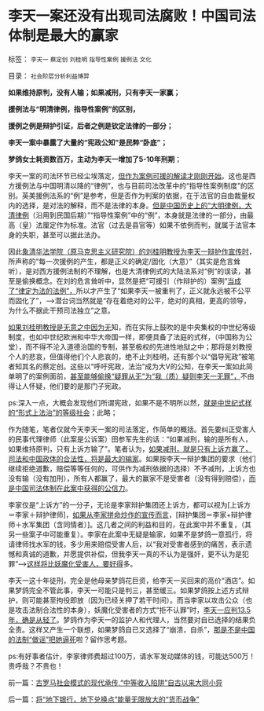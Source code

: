 # 李天一案还没有出现司法腐败！中国司法体制是最大的赢家

标签： `李天一` `蔡定创` `刘桂明` `指导性案例` `援例法` `文化` 

目录： `社会阶层分析利益博羿`

**如果维持原判，没有人输；如果减刑，只有李天一家赢；**

**援例法与“明清律例，指导性案例”的区别，**

**援例之例是辩护引证，后者之例是钦定法律的一部分；**

**李天一案中暴露了大量的“宪政公知”是民粹“卧底”；**

**梦鸽女士耗资数百万，主动为李天一增加了5-10年刑期**；

李天一案的司法环节已经尘埃落定，[但作为案例可援的解读才刚刚开始](../../../2013/9/30/“其他”特色的口袋罪的非法性，成文法的缺陷，援例法的科学性.md)。这也是西方援例法与中国明清以降的“律例”，也与目前司法改革中的“指导性案例制度”的区别。英美援例法系的“例”是参考，但是否作为判案的依据，在于法官的自由裁量权内的选择，是对法的解释，而不是法律的本身。[但是中国历史上的“大明律例，大清律例](../../../2013/2/15/大明律是法治吗？女权运动中的“默认权益”.md)（沿用到民国后期）”“指导性案例”中的“例”，本身就是法律的一部分，由最高（皇）法厘定作为标准。法官（过去是县官等）如果不依例而判，就属于法官本身的失职，甚至可以据此法办。

因此[象清华法学院（原马克思主义研究院）的刘桂明教授为李天一辩护作宣传时](../../../2013/10/9/世上没有包赚不赔的刑事辩护，李天一案中的清华派刘桂明教授.md)，所声称的“每一次援例的产生，都是正义的确定/固化（大意）”（其实是危言耸听），是对西方援例法制的不理解，也是大清律例式的大陆法系对“例”的误读，甚至是偷换概念。在刘的危言耸听中，显然是把“可援引（作辩护的）案例”[当成了“律定为法的法例”，](../../../2013/2/15/《大明律》的法家暴政，明朝官员的司法豁免权，文革和袁崇焕.md)所以才产生了“如果李天一被重判了，正义就永远被不公平而固化了”，——>潜台词当然就是“存在着绝对的公平，绝对的真相，更高的领导，为什么不据此干预司法独立”之意。

[如果刘桂明教授是无意之中因为无](../../../2013/10/10/从合法性守恒中提炼“合法性成本”谈李天一轮奸案的辩护集团.md)知，而在实际上鼓吹的是中央集权的中世纪等级制度，也如中世纪欧洲和中华大帝国一样，即便具备了法庭的式样，（中国称为公堂），而不得不沦入道德治国的专制，甚至极权的先进性地狱之中；那将是刘教授个人的悲哀，但值得他们个人悲哀的，绝不止刘桂明，还有那个以“倡导宪政”被笔者知其名的蔡定创。这些以“呼吁宪政，法治”成为大V的公知，在李天一案如此简单明了的案例面前，[甚至能够偷换“疑罪从无”为“我（质）疑则李天一无罪”，](../../../2013/10/5/李家宣传集团及其同情者，不能区分“质疑”与“证据”.md)不由得让人怀疑，他们要的是那门子宪政。

ps:深入一点，大概会发现他们所谓宪政，如果不是不明所以然，[就是中世纪式样的“形式上法治”的等级社会](../../../2013/11/26/中国缺乏对中世纪形态的了解,误将“议会”“三权分立”作民主.md)；此略；

作为随笔，笔者仅就今天李天一案的司法落定，作简单的概括。首先要纠正受害人的民事代理律师（此案是公诉案）田参军先生的话：“如果减刑，输的是所有人，如果维持原判，只有上诉方输了”。笔者认为，[如果减刑，就是只有上诉方赢了，司法和中国政体的合法性，将是最大的输家](../../../2013/10/10/从合法性守恒中提炼“合法性成本”谈李天一轮奸案的辩护集团.md)。如果按李天一辩护集团的要求（他们继续拒绝道歉，赔偿等等任何的，可供作为减刑依据的选择）不予减刑，上诉方也没有输（没有加刑），所有人都赢了，最大的赢家不是受害者（没有得到赔偿），[而是中国司法体制在此案中获得的公信力](../../../2013/8/30/天理昭昭非虚言，司法的“合法性链条”，及所谓公正.md)。

李家仅是“上诉方”的一分子，无论是李家辩护集团还上诉方，都可以视为[上诉方＝李家＋辩护律师]，[如果从李家拼命炒作的宣传而言](../../../2013/11/7/愚民公知被舆论诱导的道德.md)，[辩护集团＝李家+辩护律师＋水军集团（含同情者）]。这几者之间的利益和目的，在此案中并不重复，（其另一些案子中可能重复）。李家在此案中无疑是输家，如果不是梦鸽一意孤行，将请律师找水军的钱，多少用来赔偿受害人后，以“我对受害者感到的痛苦，表示遗憾和真诚的道歉，并愿提供补偿，但我李天一真的不认为是强奸，更不认为是犯罪”——>[这样将比妖魔化受害人，要好得](../../../2013/7/25/李天一律师正在创造“轮奸贱人有功无罪”的特色里程碑.md)多。

李天一这十年徒刑，完全是他母亲梦鸽花巨资，给李天一买回来的高价“酒店”。如果梦鸽完全不管此事，李天一可能只是判三，甚至缓三。如果梦鸽按上述方式辩护，则可能甚至拘役即放（因为已经关押了若干时间）。而当李家以攻击公众（也是攻击法制合法性的本身），妖魔化受害者的方式“拒不认罪”时，[李天一应判13.5年，确是从轻了](../../../2013/9/26/李天一应判13.5年；中国公民审判此案的合法性.md)。梦鸽作为李天一的监护人和代理人，当然要对自已选择的结果负全责。这样又产生一个联想，如果梦鸽自已又选择了“崩溃，自杀”，[那是不是中国的法制“做谣”把她逼死](../../../2013/2/15/韩国实名制中《大明律》对崔真实自杀案的判例；.md)啦？留作思考题。

ps:有好事者估计，李家律师费超过100万，请水军发动媒体的钱，可能达500万！贵呼哉？不贵也！

前一篇：[古罗马社会模式的现代承传,“中等收入陷阱”自古以来大同小异](../../../2013/11/27/古罗马社会模式的现代承传,“中等收入陷阱”自古以来大同小异.md)

后一篇：[将“地下银行，地下兑换点”能量无限放大的“货币战争”](../../../2013/11/27/将“地下银行，地下兑换点”能量无限放大的“货币战争”.md)